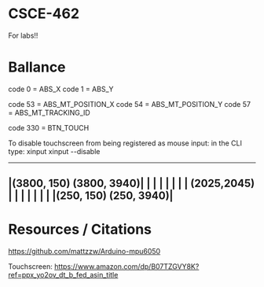# CSCE-462
For labs!!


# Ballance

code 0 = ABS_X
code 1 = ABS_Y

code 53 = ABS_MT_POSITION_X
code 54 = ABS_MT_POSITION_Y
code 57 = ABS_MT_TRACKING_ID

code 330 = BTN_TOUCH

To disable touchscreen from being registered as mouse input:
in the CLI type: 
xinput
xinput --disable <touchscreen ID>

------------------------------------
|(3800, 150)           (3800, 3940)|
|                                  |
|                                  |
|                                  |
|            (2025,2045)           |
|                                  |
|                                  |
|                                  |
|(250, 150)             (250, 3940)|
------------------------------------

# Resources / Citations
https://github.com/mattzzw/Arduino-mpu6050

Touchscreen: https://www.amazon.com/dp/B07TZGVY8K?ref=ppx_yo2ov_dt_b_fed_asin_title
